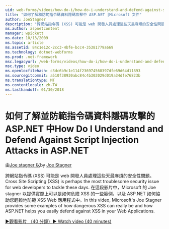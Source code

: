 ```yaml
---
uid: web-forms/videos/how-do-i/how-do-i-understand-and-defend-against-script-injection-attacks-in-aspnet
title: "如何了解和防範指令碼資料隱碼攻擊中 ASP.NET |Microsoft 文件"
author: JoeStagner
description: "跨網站指令碼 (XSS) 可能是 web 開發人員處理這些天最麻煩的安全性問題。 在這段影片，專業人員的 Microsoft Joe stagner 以..."
ms.author: aspnetcontent
manager: wpickett
ms.date: 10/13/2009
ms.topic: article
ms.assetid: 84c1e12c-2cc3-4bfe-bcc4-35381779a669
ms.technology: dotnet-webforms
ms.prod: .net-framework
msc.legacyurl: /web-forms/videos/how-do-i/how-do-i-understand-and-defend-against-script-injection-attacks-in-aspnet
msc.type: video
ms.openlocfilehash: c3dc6b9c1e114f236974560397dfe69d64d11893
ms.sourcegitcommit: a510f38930abc84c4b302029d019a34dfe76823b
ms.translationtype: MT
ms.contentlocale: zh-TW
ms.lasthandoff: 01/30/2018
---
```

<a name="how-do-i-understand-and-defend-against-script-injection-attacks-in-aspnet"></a><span data-ttu-id="76d65-104">如何了解並防範指令碼資料隱碼攻擊的 ASP.NET 中</span><span class="sxs-lookup"><span data-stu-id="76d65-104">How Do I Understand and Defend Against Script Injection Attacks in ASP.NET</span></span>
====================
<span data-ttu-id="76d65-105">由[Joe stagner 以](https://github.com/JoeStagner)</span><span class="sxs-lookup"><span data-stu-id="76d65-105">by [Joe Stagner](https://github.com/JoeStagner)</span></span>

<span data-ttu-id="76d65-106">跨網站指令碼 (XSS) 可能是 web 開發人員處理這些天最麻煩的安全性問題。</span><span class="sxs-lookup"><span data-stu-id="76d65-106">Cross Site Scripting (XSS) is perhaps the most troublesome security issue for web developers to tackle these days.</span></span> <span data-ttu-id="76d65-107">在這段影片中，Microsoft 的 Joe stagner 以提供實際上可以是如何危險 XSS 的一些範例，以及 ASP.NET 如何協助您輕鬆地防範 XSS Web 應用程式中。</span><span class="sxs-lookup"><span data-stu-id="76d65-107">In this video, Microsoft's Joe Stagner provides some examples of how dangerous XSS can really be and how ASP.NET helps you easily defend against XSS in your Web Applications.</span></span>

[<span data-ttu-id="76d65-108">&#9654;觀看影片 （40 分鐘）</span><span class="sxs-lookup"><span data-stu-id="76d65-108">&#9654; Watch video (40 minutes)</span></span>](https://channel9.msdn.com/Blogs/ASP-NET-Site-Videos/how-do-i-understand-and-defend-against-script-injection-attacks-in-aspnet)
